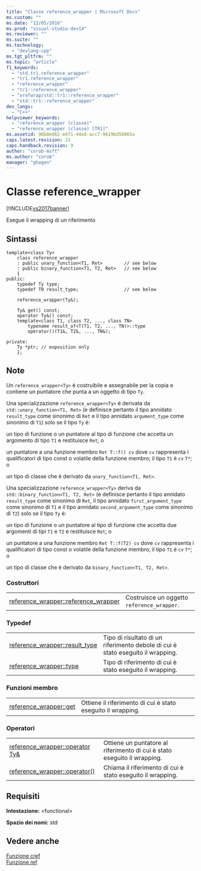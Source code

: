 ```yaml
---
title: "Classe reference_wrapper | Microsoft Docs"
ms.custom: ""
ms.date: "12/05/2016"
ms.prod: "visual-studio-dev14"
ms.reviewer: ""
ms.suite: ""
ms.technology: 
  - "devlang-cpp"
ms.tgt_pltfrm: ""
ms.topic: "article"
f1_keywords: 
  - "std.tr1.reference_wrapper"
  - "tr1.reference_wrapper"
  - "reference_wrapper"
  - "tr1::reference_wrapper"
  - "xrefwrap/std::tr1::reference_wrapper"
  - "std::tr1::reference_wrapper"
dev_langs: 
  - "C++"
helpviewer_keywords: 
  - "reference_wrapper (classe)"
  - "reference_wrapper (classe) [TR1]"
ms.assetid: 90b8ed62-e6f1-44ed-acc7-9619bd58865a
caps.latest.revision: 21
caps.handback.revision: 9
author: "corob-msft"
ms.author: "corob"
manager: "ghogen"
---
```

# Classe reference_wrapper
[!INCLUDE[vs2017banner](../assembler/inline/includes/vs2017banner.md)]

Esegue il wrapping di un riferimento  
  
## Sintassi  
  
```  
template<class Ty>  
    class reference_wrapper  
    : public unary_function<T1, Ret>        // see below  
    : public binary_function<T1, T2, Ret>   // see below  
    {  
public:  
    typedef Ty type;  
    typedef T0 result_type;                 // see below  
  
    reference_wrapper(Ty&);  
  
    Ty& get() const;  
    operator Ty&() const;  
    template<class T1, class T2, ..., class TN>  
        typename result_of<T(T1, T2, ..., TN)>::type  
        operator()(T1&, T2&, ..., TN&);  
  
private:  
    Ty *ptr; // exposition only  
    };  
```  
  
## Note  
 Un `reference_wrapper<Ty>` è costruibile e assegnabile per la copia e contiene un puntatore che punta a un oggetto di tipo `Ty`.  
  
 Una specializzazione `reference_wrapper<Ty>` è derivata da `std::unary_function<T1, Ret>` \(e definisce pertanto il tipo annidato `result_type` come sinonimo di `Ret` e il tipo annidato `argument_type` come sinonimo di `T1`\) solo se il tipo `Ty` è:  
  
 un tipo di funzione o un puntatore al tipo di funzione che accetta un argomento di tipo `T1` e restituisce `Ret`; o  
  
 un puntatore a una funzione membro `Ret T::f() cv` dove `cv` rappresenta i qualificatori di tipo const o volatile della funzione membro; il tipo `T1` è `cv` `T*`; o  
  
 un tipo di classe che è derivato da `unary_function<T1, Ret>`.  
  
 Una specializzazione `reference_wrapper<Ty>` deriva da `std::binary_function<T1, T2, Ret>` \(e definisce pertanto il tipo annidato `result_type` come sinonimo di `Ret`, il tipo annidato `first_argument_type` come sinonimo di `T1` e il tipo annidato `second_argument_type` come sinonimo di `T2`\) solo se il tipo `Ty` è:  
  
 un tipo di funzione o un puntatore al tipo di funzione che accetta due argomenti di tipi `T1` e `T2` e restituisce `Ret`; o  
  
 un puntatore a una funzione membro `Ret T::f(T2) cv` dove `cv` rappresenta i qualificatori di tipo const o volatile della funzione membro; il tipo `T1` è `cv` `T*`; o  
  
 un tipo di classe che è derivato da `binary_function<T1, T2, Ret>`.  
  
### Costruttori  
  
|||  
|-|-|  
|[reference\_wrapper::reference\_wrapper](../Topic/reference_wrapper::reference_wrapper.md)|Costruisce un oggetto `reference_wrapper`.|  
  
### Typedef  
  
|||  
|-|-|  
|[reference\_wrapper::result\_type](../Topic/reference_wrapper::result_type.md)|Tipo di risultato di un riferimento debole di cui è stato eseguito il wrapping.|  
|[reference\_wrapper::type](../Topic/reference_wrapper::type.md)|Tipo di riferimento di cui è stato eseguito il wrapping.|  
  
### Funzioni membro  
  
|||  
|-|-|  
|[reference\_wrapper::get](../Topic/reference_wrapper::get.md)|Ottiene il riferimento di cui è stato eseguito il wrapping.|  
  
### Operatori  
  
|||  
|-|-|  
|[reference\_wrapper::operator Ty&](../Topic/reference_wrapper::operator%20Ty&.md)|Ottiene un puntatore al riferimento di cui è stato eseguito il wrapping.|  
|[reference\_wrapper::operator\(\)](../Topic/reference_wrapper::operator\(\).md)|Chiama il riferimento di cui è stato eseguito il wrapping.|  
  
## Requisiti  
 **Intestazione:** \<functional\>  
  
 **Spazio dei nomi:** std  
  
## Vedere anche  
 [Funzione cref](../Topic/cref%20Function.md)   
 [Funzione ref](../Topic/ref%20Function.md)
